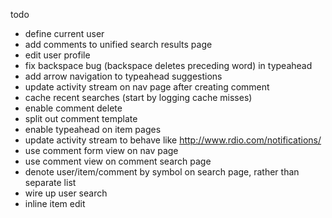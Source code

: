 todo
- define current user
- add comments to unified search results page
- edit user profile
- fix backspace bug (backspace deletes preceding word) in typeahead
- add arrow navigation to typeahead suggestions
- update activity stream on nav page after creating comment
- cache recent searches (start by logging cache misses)
- enable comment delete
- split out comment template
- enable typeahead on item pages
- update activity stream to behave like http://www.rdio.com/notifications/
- use comment form view on nav page
- use comment view on comment search page
- denote user/item/comment by symbol on search page, rather than separate list
- wire up user search
- inline item edit

